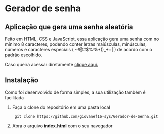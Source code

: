 # Gerador de senha

## Aplicação que gera uma senha aleatória

Feito em HTML, CSS e JavaScript, essa aplicação gera uma senha com no mínimo 8 caracteres, podendo conter letras maiúsculas, minúsculas, números e caracteres especiais ( ~!@#$%^&*()_+=| ) de acordo
com o padrão escolhido.

Caso queira acessar diretamente [clique aqui.](https://giovanef16-sys.github.io/Gerador-de-Senha/)

## Instalação

Como foi desenvolvido de forma simples, a sua utilização também é facilitada
1. Faça o clone do repositório em uma pasta local
        
        git clone https://github.com/giovanef16-sys/Gerador-de-Senha.git
2. Abra o arquivo **index.html** com o seu navegador
